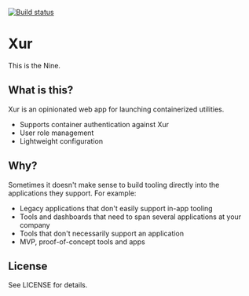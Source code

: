 [![Build status](https://ci.appveyor.com/api/projects/status/8x5r18mcakthpwhs?svg=true)](https://ci.appveyor.com/project/bergren2/xur)

# Xur

This is the Nine.

## What is this?

Xur is an opinionated web app for launching containerized utilities.

- Supports container authentication against Xur
- User role management
- Lightweight configuration

## Why?

Sometimes it doesn't make sense to build tooling directly into the applications
they support. For example:

- Legacy applications that don't easily support in-app tooling
- Tools and dashboards that need to span several applications at your company
- Tools that don't necessarily support an application
- MVP, proof-of-concept tools and apps

## License

See LICENSE for details.
